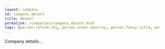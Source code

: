```yaml
---
layout: company
id: company.absent
title: Absent
permalink: /companies/company.absent.html
tags: [person.reform.shy, person.armor.destroy, person.fancy.title, person.maid.assist, person.runway.tissue, person.meadow.knife, person.high.minimum]
---
```


Company details...